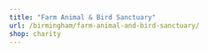 ```yaml
---
title: "Farm Animal & Bird Sanctuary"
url: /birmingham/farm-animal-and-bird-sanctuary/
shop: charity
---
```

